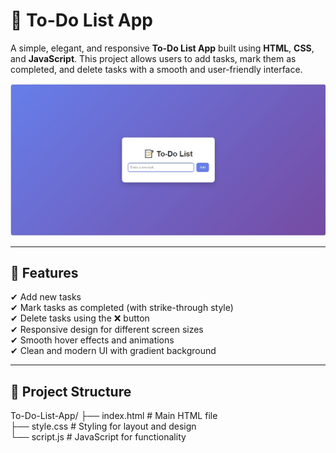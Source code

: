 # 📝 To-Do List App

A simple, elegant, and responsive **To-Do List App** built using **HTML**, **CSS**, and **JavaScript**. This project allows users to add tasks, mark them as completed, and delete tasks with a smooth and user-friendly interface.

![To-Do List App Output](https://github.com/Prajnapunya09/To-Do-List-App/blob/main/output%20img(To-Do%20list%20app).jpg)

---

## 🚀 Features

✔ Add new tasks  
✔ Mark tasks as completed (with strike-through style)  
✔ Delete tasks using the ❌ button  
✔ Responsive design for different screen sizes  
✔ Smooth hover effects and animations  
✔ Clean and modern UI with gradient background

---

## 📂 Project Structure

To-Do-List-App/
├── index.html # Main HTML file  
├── style.css # Styling for layout and design  
└── script.js # JavaScript for functionality

